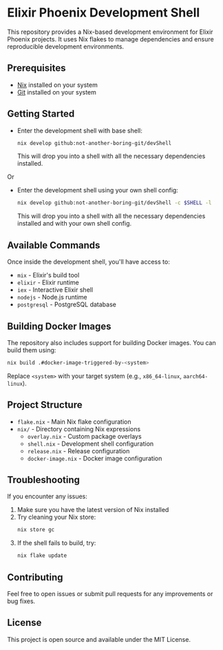 # Elixir Phoenix Development Shell

This repository provides a Nix-based development environment for Elixir Phoenix projects. It uses Nix flakes to manage dependencies and ensure reproducible development environments.

## Prerequisites

- [Nix](https://nixos.org/download.html) installed on your system
- [Git](https://git-scm.com/downloads) installed on your system

## Getting Started


- Enter the development shell with base shell:
   ```bash
   nix develop github:not-another-boring-git/devShell
   ```

   This will drop you into a shell with all the necessary dependencies installed.

Or

- Enter the development shell using your own shell config:
   ```bash
   nix develop github:not-another-boring-git/devShell -c $SHELL -l
   ```

    This will drop you into a shell with all the necessary dependencies installed and with your own shell config.


## Available Commands

Once inside the development shell, you'll have access to:

- `mix` - Elixir's build tool
- `elixir` - Elixir runtime
- `iex` - Interactive Elixir shell
- `nodejs` - Node.js runtime
- `postgresql` - PostgreSQL database

## Building Docker Images

The repository also includes support for building Docker images. You can build them using:

```bash
nix build .#docker-image-triggered-by-<system>
```

Replace `<system>` with your target system (e.g., `x86_64-linux`, `aarch64-linux`).

## Project Structure

- `flake.nix` - Main Nix flake configuration
- `nix/` - Directory containing Nix expressions
  - `overlay.nix` - Custom package overlays
  - `shell.nix` - Development shell configuration
  - `release.nix` - Release configuration
  - `docker-image.nix` - Docker image configuration

## Troubleshooting

If you encounter any issues:

1. Make sure you have the latest version of Nix installed
2. Try cleaning your Nix store:
   ```bash
   nix store gc
   ```
3. If the shell fails to build, try:
   ```bash
   nix flake update
   ```

## Contributing

Feel free to open issues or submit pull requests for any improvements or bug fixes.

## License

This project is open source and available under the MIT License.
